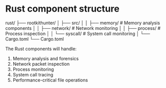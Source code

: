 # Rust component structure
rust/
├── rootkithunter/
│   ├── src/
│   │   ├── memory/       # Memory analysis components
│   │   ├── network/      # Network monitoring
│   │   ├── process/      # Process inspection
│   │   └── syscall/      # System call monitoring
│   └── Cargo.toml
└── Cargo.toml

The Rust components will handle:
1. Memory analysis and forensics
2. Network packet inspection
3. Process monitoring
4. System call tracing
5. Performance-critical file operations
